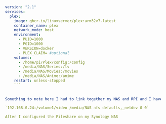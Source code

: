 ```yml 
version: "2.1"
services:
  plex:
    image: ghcr.io/linuxserver/plex:arm32v7-latest 
    container_name: plex
    network_mode: host
    environment:
      - PUID=1000
      - PGID=1000
      - VERSION=docker
      - PLEX_CLAIM= #optional
    volumes:
      - /home/pi/Plex/config:/config
      - /media/NAS/Series:/tv
      - /media/NAS/Movies:/movies
      - /media/NAS/Anime:/anime
    restart: unless-stopped
	```
	
	
Something to note here I had to link together my NAS and RPI and I have to document how I did it. Its straight forward to be honest just used this command: 

`192.168.0.24:/volume1/video /media/NAS nfs defaults,_netdev 0 0`

After I configured the Fileshare on my Synology NAS 